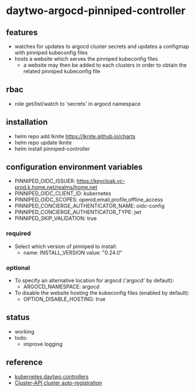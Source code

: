 # daytwo-argocd-pinniped-controller

## features ##
- watches for updates to argocd cluster secrets and updates a configmap with pinniped kubeconfig files
- hosts a website which serves the pinniped kubeconfig files
  - a website may then be added to each clusters in order to obtain the related pinniped kubeconfig file

## rbac ##
- role get/list/watch to 'secrets' in argocd namespace

## installation ##
- helm repo add lknite https://lknite.github.io/charts
- helm repo update lknite
- helm install pinniped-controller

## configuration environment variables ##
- PINNIPED_OIDC_ISSUER: https://keycloak.vc-prod.k.home.net/realms/home.net
- PINNIPED_OIDC_CLIENT_ID: kubernetes
- PINNIPED_OIDC_SCOPES: openid,email,profile,offline_access
- PINNIPED_CONCIERGE_AUTHENTICATOR_NAME: oidc-config
- PINNIPED_CONCIERGE_AUTHENTICATOR_TYPE: jwt
- PINNIPED_SKIP_VALIDATION: true

### required ###
- Select which version of pinniped to install:
  - name: INSTALL_VERSION
    value: "0.24.0"

### optional ###
- To specify an alternative location for argocd ('argocd' by default):
  - ARGOCD_NAMESPACE: argocd
- To disable the website hosting the kubeconfig files (enabled by default):
  - OPTION_DISABLE_HOSTING: true
  
## status ##
- working
- todo:
  - improve logging

## reference ##
- [kubernetes daytwo controllers](https://www.travisloyd.xyz/2023/07/08/kubernetes-daytwo-controllers/)
- [Cluster-API cluster auto-registration](https://github.com/argoproj/argo-cd/issues/9033)
